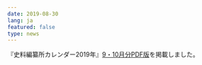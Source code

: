 ```yaml
---
date: 2019-08-30
lang: ja
featured: false
type: news
---
```

『史料編纂所カレンダー2019年』<a href="/news/2019/calendar20190910.pdf" target="_blank">9・10月分PDF版</a>を掲載しました。
